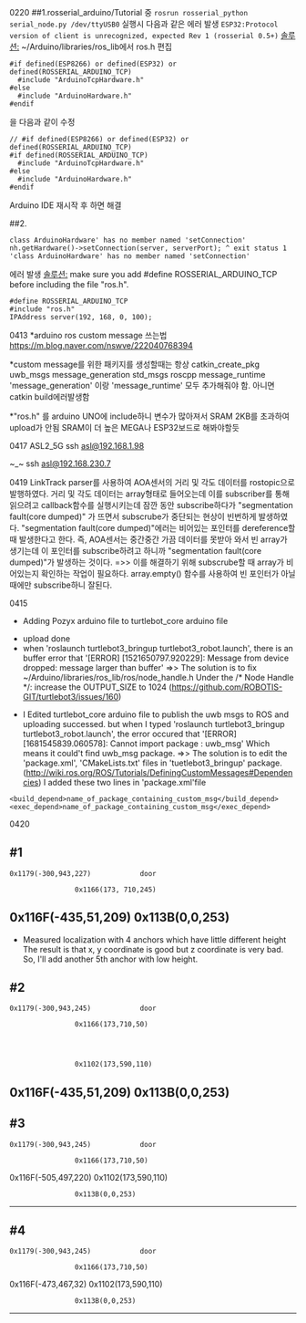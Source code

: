 0220
##1.rosserial_arduino/Tutorial 중 
```rosrun rosserial_python serial_node.py /dev/ttyUSB0```
실행시 다음과 같은 에러 발생
```ESP32:Protocol version of client is unrecognized, expected Rev 1 (rosserial 0.5+)```
<U>솔루션:</U>
~/Arduino/libraries/ros_lib에서 ros.h 편집
```
#if defined(ESP8266) or defined(ESP32) or defined(ROSSERIAL_ARDUINO_TCP) 
  #include "ArduinoTcpHardware.h" 
#else 
  #include "ArduinoHardware.h" 
#endif
```
을 다음과 같이 수정
```
// #if defined(ESP8266) or defined(ESP32) or defined(ROSSERIAL_ARDUINO_TCP) 
#if defined(ROSSERIAL_ARDUINO_TCP) 
  #include "ArduinoTcpHardware.h" 
#else 
  #include "ArduinoHardware.h" 
#endif
```
Arduino IDE 재시작 후 하면 해결


##2. 
```
class ArduinoHardware' has no member named 'setConnection' nh.getHardware()->setConnection(server, serverPort); ^ exit status 1 'class ArduinoHardware' has no member named 'setConnection'
```
에러 발생
<U>솔루션:</U>
 make sure you add #define ROSSERIAL_ARDUINO_TCP before including the file "ros.h".
 ```
 #define ROSSERIAL_ARDUINO_TCP
#include "ros.h"
IPAddress server(192, 168, 0, 100);
```


0413
*arduino ros custom message 쓰는법
https://m.blog.naver.com/nswve/222040768394

*custom message를 위한 패키지를 생성할때는 항상
catkin_create_pkg uwb_msgs message_generation std_msgs roscpp message_runtime
'message_generation' 이랑 'message_runtime' 모두 추가해줘야 함. 아니면 catkin build에러발생함

*"ros.h" 를 arduino UNO에 include하니 변수가 많아져서 SRAM 2KB를 초과하여 upload가 안됨
SRAM이 더 높은 MEGA나 ESP32보드로 해봐야할듯

0417
ASL2_5G
ssh asl@192.168.1.98

~_~
ssh asl@192.168.230.7

0419
LinkTrack parser를 사용하여 AOA센서의 거리 및 각도 데이터를 rostopic으로 발행하였다. 거리 및 각도 데이터는 array형태로 들어오는데 이를 subscriber를 통해 읽으려고 callback함수를 실행시키는데 잠깐 동안 subscribe하다가
"segmentation fault(core dumped)" 가 뜨면서 subscrube가 중단되는 현상이 빈번하게 발생하였다.
"segmentation fault(core dumped)"에러는 비어있는 포인터를 dereference할 때 발생한다고 한다. 즉, AOA센서는 중간중간 가끔 데이터를 못받아 와서 빈 array가 생기는데 이 포인터를 subscribe하려고 하니까 "segmentation fault(core dumped)"가 발생하는 것이다.
=>> 이를 해결하기 위해 subscrube할 때 array가 비어있는지 확인하는 작업이 필요하다. array.empty() 함수를 사용하여 빈 포인터가 아닐 때에만 subscribe하니 잘된다.

0415
* Adding Pozyx arduino file to turtlebot_core arduino file
- upload done
- when 'roslaunch turtlebot3_bringup turtlebot3_robot.launch', there is an buffer error that
'[ERROR] [1521650797.920229]: Message from device dropped: message larger than buffer'
=>> The solution is to fix ~/Arduino/libraries/ros_lib/ros/node_handle.h
Under the /* Node Handle */:
increase the OUTPUT_SIZE to 1024
(https://github.com/ROBOTIS-GIT/turtlebot3/issues/160)

* I Edited turtlebot_core arduino file to publish the uwb msgs to ROS and uploading successed.
but when I typed 'roslaunch turtlebot3_bringup turtlebot3_robot.launch', the error occured that
'[ERROR] [1681545839.060578]: Cannot import package : uwb_msg'
Which means it could't find uwb_msg package.
=>> The solution is to edit the 'package.xml', 'CMakeLists.txt' files in 'tuetlebot3_bringup' package.
(http://wiki.ros.org/ROS/Tutorials/DefiningCustomMessages#Dependencies)
I added these two lines in 'package.xml'file
```
<build_depend>name_of_package_containing_custom_msg</build_depend>
<exec_depend>name_of_package_containing_custom_msg</exec_depend>
```

0420

#1
----------------------------------------
	0x1179(-300,943,227)			door
			
					0x1166(173, 710,245)









0x116F(-435,51,209)
			        0x113B(0,0,253)
-----------------------------------------
* Measured localization with 4 anchors which have little different height
The result is that x, y coordinate is good but z coordinate is very bad.
So, I'll add another 5th anchor with low height.

#2
----------------------------------------
	0x1179(-300,943,245)			door
			
					0x1166(173,710,50)




					0x1102(173,590,110)




0x116F(-435,51,209)
			        0x113B(0,0,253)
-----------------------------------------

#3
----------------------------------------
	0x1179(-300,943,245)			door
			
					0x1166(173,710,50)



0x116F(-505,497,220)
					0x1102(173,590,110)





			        0x113B(0,0,253)
-----------------------------------------

#4
----------------------------------------
	0x1179(-300,943,245)			door
			
					0x1166(173,710,50)



0x116F(-473,467,32)
					0x1102(173,590,110)





			        0x113B(0,0,253)
-----------------------------------------
